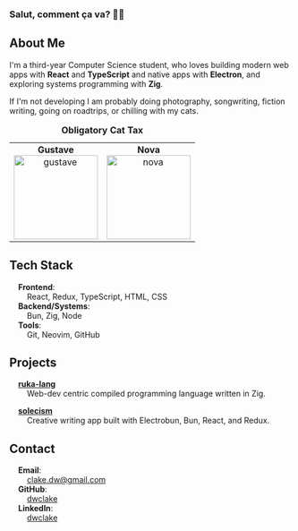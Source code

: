 ### Salut, comment ça va? 🙋‍♂️

## About Me

I'm a third-year Computer Science student, who loves building modern web apps with **React** and **TypeScript** and native apps with **Electron**, and exploring systems programming with **Zig**.

If I'm not developing I am probably doing photography, songwriting, fiction writing, going on roadtrips, or chilling with my cats.

<table>
  <caption><strong>Obligatory Cat Tax</strong></caption>
  <tr>
    <td align="center">
      <strong>Gustave</strong><br>
      <img src="./images/gustave.png" alt="gustave" width="150" height="150"/>
    </td>
    <td align="center">
      <strong>Nova</strong><br>
      <img src="./images/nova.png" alt="nova" width="150" height="150"/>
    </td>
  </tr>
</table>

## Tech Stack

&nbsp;&nbsp;&nbsp;&nbsp;**Frontend**:  
&nbsp;&nbsp;&nbsp;&nbsp;&nbsp;&nbsp;&nbsp;&nbsp;React, Redux, TypeScript, HTML, CSS  
&nbsp;&nbsp;&nbsp;&nbsp;**Backend/Systems**:  
&nbsp;&nbsp;&nbsp;&nbsp;&nbsp;&nbsp;&nbsp;&nbsp;Bun, Zig, Node  
&nbsp;&nbsp;&nbsp;&nbsp;**Tools**:  
&nbsp;&nbsp;&nbsp;&nbsp;&nbsp;&nbsp;&nbsp;&nbsp;Git, Neovim, GitHub  

## Projects

&nbsp;&nbsp;&nbsp;&nbsp;**[ruka-lang](https://github.com/ruka-lang)**    
&nbsp;&nbsp;&nbsp;&nbsp;&nbsp;&nbsp;&nbsp;&nbsp;Web-dev centric compiled programming language written in Zig. 

&nbsp;&nbsp;&nbsp;&nbsp;**[solecism](https://github.com/dwclake/solecism.app)**  
&nbsp;&nbsp;&nbsp;&nbsp;&nbsp;&nbsp;&nbsp;&nbsp;Creative writing app built with Electrobun, Bun, React, and Redux.
  
## Contact

&nbsp;&nbsp;&nbsp;&nbsp;**Email**:  
&nbsp;&nbsp;&nbsp;&nbsp;&nbsp;&nbsp;&nbsp;&nbsp;clake.dw@gmail.com   
&nbsp;&nbsp;&nbsp;&nbsp;**GitHub**:  
&nbsp;&nbsp;&nbsp;&nbsp;&nbsp;&nbsp;&nbsp;&nbsp;[dwclake](https://github.com/dwclake)   
&nbsp;&nbsp;&nbsp;&nbsp;**LinkedIn**:  
&nbsp;&nbsp;&nbsp;&nbsp;&nbsp;&nbsp;&nbsp;&nbsp;[dwclake](https://www.linkedin.com/in/dwclake/)  
